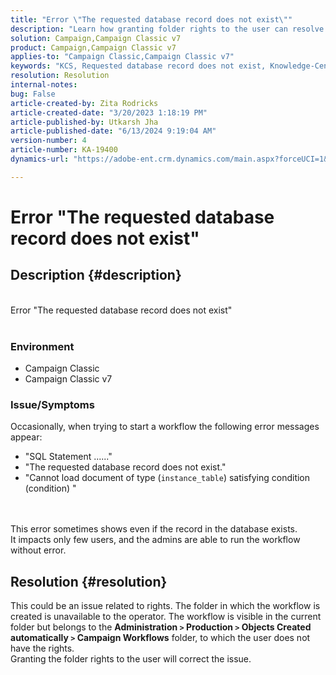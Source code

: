 ```yaml
---
title: "Error \"The requested database record does not exist\""
description: "Learn how granting folder rights to the user can resolve issues sometimes experienced when trying to start a workflow."
solution: Campaign,Campaign Classic v7
product: Campaign,Campaign Classic v7
applies-to: "Campaign Classic,Campaign Classic v7"
keywords: "KCS, Requested database record does not exist, Knowledge-Centered Service "
resolution: Resolution
internal-notes: 
bug: False
article-created-by: Zita Rodricks
article-created-date: "3/20/2023 1:18:19 PM"
article-published-by: Utkarsh Jha
article-published-date: "6/13/2024 9:19:04 AM"
version-number: 4
article-number: KA-19400
dynamics-url: "https://adobe-ent.crm.dynamics.com/main.aspx?forceUCI=1&pagetype=entityrecord&etn=knowledgearticle&id=c78ce0ac-21c7-ed11-b597-6045bd006b25"

---
```

# Error "The requested database record does not exist"

## Description {#description}

<br>Error "The requested database record does not exist"<br><br>
### <b>Environment </b>

- Campaign Classic
- Campaign Classic v7


### <b>Issue/Symptoms</b>

Occasionally, when trying to start a workflow the following error messages appear:

- "SQL Statement ......"
- "The requested database record does not exist."
- "Cannot load document of type (`instance_table`) satisfying condition (condition) "

<br><br>This error sometimes shows even if the record in the database exists.
<br>It impacts only few users, and the admins are able to run the workflow without error.<br>

## Resolution {#resolution}

This could be an issue related to rights. The folder in which the workflow is created is unavailable to the operator. The workflow is visible in the current folder but belongs to the <b> Administration `>`  Production `>`  Objects Created automatically `>`  Campaign Workflows</b> folder, to which the user does not have the rights.<br>
Granting the folder rights to the user will correct the issue.
